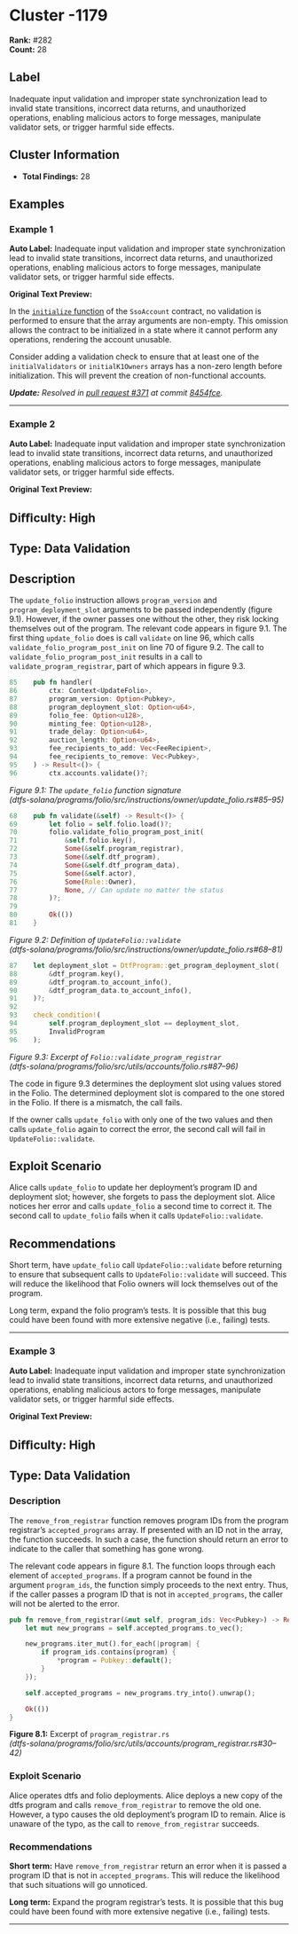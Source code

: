 # Cluster -1179

**Rank:** #282  
**Count:** 28  

## Label
Inadequate input validation and improper state synchronization lead to invalid state transitions, incorrect data returns, and unauthorized operations, enabling malicious actors to forge messages, manipulate validator sets, or trigger harmful side effects.

## Cluster Information
- **Total Findings:** 28

## Examples

### Example 1

**Auto Label:** Inadequate input validation and improper state synchronization lead to invalid state transitions, incorrect data returns, and unauthorized operations, enabling malicious actors to forge messages, manipulate validator sets, or trigger harmful side effects.  

**Original Text Preview:**

In the [`initialize` function](https://github.com/matter-labs/zksync-sso-clave-contracts/blob/c7714c0fe0a33a23acce5aa20355f088d330b4f7/src/SsoAccount.sol#L59) of the `SsoAccount` contract, no validation is performed to ensure that the array arguments are non-empty. This omission allows the contract to be initialized in a state where it cannot perform any operations, rendering the account unusable.

Consider adding a validation check to ensure that at least one of the `initialValidators` or `initialK1Owners` arrays has a non-zero length before initialization. This will prevent the creation of non-functional accounts.

***Update:** Resolved in [pull request #371](https://github.com/matter-labs/zksync-sso-clave-contracts/pull/371) at commit [8454fce](https://github.com/matter-labs/zksync-sso-clave-contracts/pull/371/commits/8454fce35e9178ef394466d5b99096cde7a89d36).*

---
### Example 2

**Auto Label:** Inadequate input validation and improper state synchronization lead to invalid state transitions, incorrect data returns, and unauthorized operations, enabling malicious actors to forge messages, manipulate validator sets, or trigger harmful side effects.  

**Original Text Preview:**

## Diﬃculty: High

## Type: Data Validation

## Description

The `update_folio` instruction allows `program_version` and `program_deployment_slot` arguments to be passed independently (figure 9.1). However, if the owner passes one without the other, they risk locking themselves out of the program. The relevant code appears in figure 9.1. The first thing `update_folio` does is call `validate` on line 96, which calls `validate_folio_program_post_init` on line 70 of figure 9.2. The call to `validate_folio_program_post_init` results in a call to `validate_program_registrar`, part of which appears in figure 9.3.

```rust
85    pub fn handler(
86        ctx: Context<UpdateFolio>,
87        program_version: Option<Pubkey>,
88        program_deployment_slot: Option<u64>,
89        folio_fee: Option<u128>,
90        minting_fee: Option<u128>,
91        trade_delay: Option<u64>,
92        auction_length: Option<u64>,
93        fee_recipients_to_add: Vec<FeeRecipient>,
94        fee_recipients_to_remove: Vec<Pubkey>,
95    ) -> Result<()> {
96        ctx.accounts.validate()?;
```
*Figure 9.1: The `update_folio` function signature*  
*(dtfs-solana/programs/folio/src/instructions/owner/update_folio.rs#85–95)*

```rust
68    pub fn validate(&self) -> Result<()> {
69        let folio = self.folio.load()?;
70        folio.validate_folio_program_post_init(
71            &self.folio.key(),
72            Some(&self.program_registrar),
73            Some(&self.dtf_program),
74            Some(&self.dtf_program_data),
75            Some(&self.actor),
76            Some(Role::Owner),
77            None, // Can update no matter the status
78        )?;
79
80        Ok(())
81    }
```
*Figure 9.2: Definition of `UpdateFolio::validate`*  
*(dtfs-solana/programs/folio/src/instructions/owner/update_folio.rs#68–81)*

```rust
87    let deployment_slot = DtfProgram::get_program_deployment_slot(
88        &dtf_program.key(),
89        &dtf_program.to_account_info(),
90        &dtf_program_data.to_account_info(),
91    )?;
92
93    check_condition!(
94        self.program_deployment_slot == deployment_slot,
95        InvalidProgram
96    );
```
*Figure 9.3: Excerpt of `Folio::validate_program_registrar`*  
*(dtfs-solana/programs/folio/src/utils/accounts/folio.rs#87–96)*

The code in figure 9.3 determines the deployment slot using values stored in the Folio. The determined deployment slot is compared to the one stored in the Folio. If there is a mismatch, the call fails.

If the owner calls `update_folio` with only one of the two values and then calls `update_folio` again to correct the error, the second call will fail in `UpdateFolio::validate`.

## Exploit Scenario

Alice calls `update_folio` to update her deployment’s program ID and deployment slot; however, she forgets to pass the deployment slot. Alice notices her error and calls `update_folio` a second time to correct it. The second call to `update_folio` fails when it calls `UpdateFolio::validate`.

## Recommendations

Short term, have `update_folio` call `UpdateFolio::validate` before returning to ensure that subsequent calls to `UpdateFolio::validate` will succeed. This will reduce the likelihood that Folio owners will lock themselves out of the program.

Long term, expand the folio program’s tests. It is possible that this bug could have been found with more extensive negative (i.e., failing) tests.

---
### Example 3

**Auto Label:** Inadequate input validation and improper state synchronization lead to invalid state transitions, incorrect data returns, and unauthorized operations, enabling malicious actors to forge messages, manipulate validator sets, or trigger harmful side effects.  

**Original Text Preview:**

## Diﬃculty: High

## Type: Data Validation

### Description
The `remove_from_registrar` function removes program IDs from the program registrar’s `accepted_programs` array. If presented with an ID not in the array, the function succeeds. In such a case, the function should return an error to indicate to the caller that something has gone wrong.

The relevant code appears in figure 8.1. The function loops through each element of `accepted_programs`. If a program cannot be found in the argument `program_ids`, the function simply proceeds to the next entry. Thus, if the caller passes a program ID that is not in `accepted_programs`, the caller will not be alerted to the error.

```rust
pub fn remove_from_registrar(&mut self, program_ids: Vec<Pubkey>) -> Result<()> {
    let mut new_programs = self.accepted_programs.to_vec();

    new_programs.iter_mut().for_each(|program| {
        if program_ids.contains(program) {
            *program = Pubkey::default();
        }
    });

    self.accepted_programs = new_programs.try_into().unwrap();

    Ok(())
}
```

**Figure 8.1:** Excerpt of `program_registrar.rs`  
*(dtfs-solana/programs/folio/src/utils/accounts/program_registrar.rs#30–42)*

### Exploit Scenario
Alice operates dtfs and folio deployments. Alice deploys a new copy of the dtfs program and calls `remove_from_registrar` to remove the old one. However, a typo causes the old deployment’s program ID to remain. Alice is unaware of the typo, as the call to `remove_from_registrar` succeeds.

### Recommendations
**Short term:** Have `remove_from_registrar` return an error when it is passed a program ID that is not in `accepted_programs`. This will reduce the likelihood that such situations will go unnoticed.

**Long term:** Expand the program registrar’s tests. It is possible that this bug could have been found with more extensive negative (i.e., failing) tests.

---
